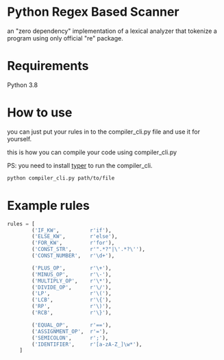 # Python Regex Based Scanner

an "zero dependency" implementation of a lexical analyzer that tokenize a program using only official "re" package.

# Requirements

Python 3.8

# How to use

you can just put your rules in to the compiler_cli.py file and use it for yourself.

this is how you can compile your code using compiler_cli.py

PS: you need to install [typer](https://pypi.org/project/typer/) to run the compiler_cli.

```sh
python compiler_cli.py path/to/file
```

# Example rules

```py
rules = [
        ('IF_KW',          r'if'),
        ('ELSE_KW',        r'else'),
        ('FOR_KW',         r'for'),
        ('CONST_STR',      r'".*?"|\'.*?\''),
        ('CONST_NUMBER',   r'\d+'),

        ('PLUS_OP',        r'\+'),
        ('MINUS_OP',       r'\-'),
        ('MULTIPLY_OP',    r'\*'),
        ('DIVIDE_OP',      r'\/'),
        ('LP',             r'\('),
        ('LCB',            r'\{'),
        ('RP',             r'\)'),
        ('RCB',            r'\}'),

        ('EQUAL_OP',       r'=='),
        ('ASSIGNMENT_OP',  r'='),
        ('SEMICOLON',      r';'),
        ('IDENTIFIER',     r'[a-zA-Z_]\w*'),
    ]
```
